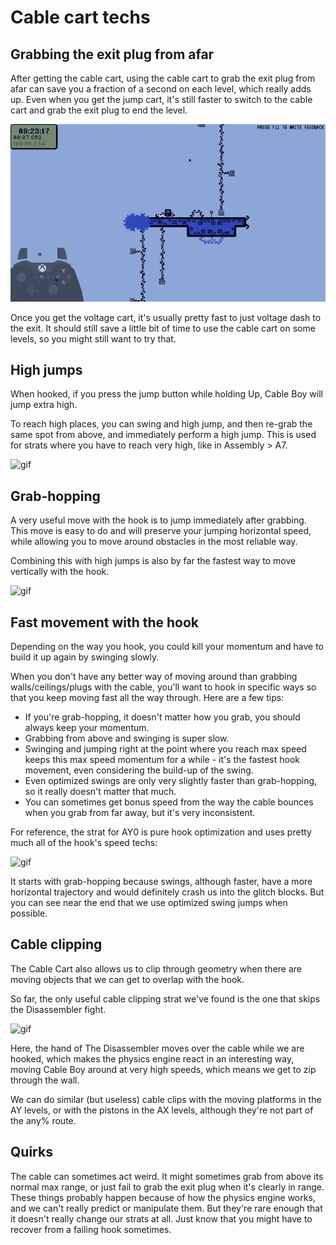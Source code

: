 # Cable cart techs

## Grabbing the exit plug from afar

After getting the cable cart, using the cable cart to grab the exit plug from afar can save you a fraction of a second on each level, which really adds up. Even when you get the jump cart, it's still faster to switch to the cable cart and grab the exit plug to end the level.

![gif](https://github.com/Doublevil/scbspeedrun/blob/main/media/tech/Movement_CableExitPlug.webp)

Once you get the voltage cart, it's usually pretty fast to just voltage dash to the exit. It should still save a little bit of time to use the cable cart on some levels, so you might still want to try that.

## High jumps

When hooked, if you press the jump button while holding Up, Cable Boy will jump extra high.

To reach high places, you can swing and high jump, and then re-grab the same spot from above, and immediately perform a high jump. This is used for strats where you have to reach very high, like in Assembly > A7.

![gif](https://github.com/Doublevil/scbspeedrun/blob/main/media/levels/Movement_CableHighJump.webp)

## Grab-hopping

A very useful move with the hook is to jump immediately after grabbing. This move is easy to do and will preserve your jumping horizontal speed, while allowing you to move around obstacles in the most reliable way.

Combining this with high jumps is also by far the fastest way to move vertically with the hook.

![gif](https://github.com/Doublevil/scbspeedrun/blob/main/media/levels/Movement_CableGrabHopping.webp)

## Fast movement with the hook

Depending on the way you hook, you could kill your momentum and have to build it up again by swinging slowly.

When you don't have any better way of moving around than grabbing walls/ceilings/plugs with the cable, you'll want to hook in specific ways so that you keep moving fast all the way through. Here are a few tips:
- If you're grab-hopping, it doesn't matter how you grab, you should always keep your momentum.
- Grabbing from above and swinging is super slow.
- Swinging and jumping right at the point where you reach max speed keeps this max speed momentum for a while - it's the fastest hook movement, even considering the build-up of the swing.
- Even optimized swings are only very slightly faster than grab-hopping, so it really doesn't matter that much.
- You can sometimes get bonus speed from the way the cable bounces when you grab from far away, but it's very inconsistent.

For reference, the strat for AY0 is pure hook optimization and uses pretty much all of the hook's speed techs:

![gif](https://github.com/Doublevil/scbspeedrun/blob/main/media/levels/A/AY0_Strat.webp)

It starts with grab-hopping because swings, although faster, have a more horizontal trajectory and would definitely crash us into the glitch blocks. But you can see near the end that we use optimized swing jumps when possible.

## Cable clipping

The Cable Cart also allows us to clip through geometry when there are moving objects that we can get to overlap with the hook.

So far, the only useful cable clipping strat we've found is the one that skips the Disassembler fight.

![gif](https://github.com/Doublevil/scbspeedrun/blob/main/media/levels/Movement_DisassemblerSkip.webp)

Here, the hand of The Disassembler moves over the cable while we are hooked, which makes the physics engine react in an interesting way, moving Cable Boy around at very high speeds, which means we get to zip through the wall.

We can do similar (but useless) cable clips with the moving platforms in the AY levels, or with the pistons in the AX levels, although they're not part of the any% route.

## Quirks

The cable can sometimes act weird. It might sometimes grab from above its normal max range, or just fail to grab the exit plug when it's clearly in range. These things probably happen because of how the physics engine works, and we can't really predict or manipulate them. But they're rare enough that it doesn't really change our strats at all. Just know that you might have to recover from a failing hook sometimes.

